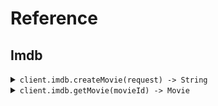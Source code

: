 # Reference
## Imdb
<details><summary><code>client.imdb.createMovie(request) -> String</code></summary>
<dl>
<dd>

#### 📝 Description

<dl>
<dd>

<dl>
<dd>

Add a movie to the database using the movies/* /... path.
</dd>
</dl>
</dd>
</dl>

#### 🔌 Usage

<dl>
<dd>

<dl>
<dd>

```java
client.imdb().createMovie(
    CreateMovieRequest
        .builder()
        .title("title")
        .rating(1.1)
        .build()
);
```
</dd>
</dl>
</dd>
</dl>


</dd>
</dl>
</details>

<details><summary><code>client.imdb.getMovie(movieId) -> Movie</code></summary>
<dl>
<dd>

#### 🔌 Usage

<dl>
<dd>

<dl>
<dd>

```java
client.imdb().getMovie("movieId");
```
</dd>
</dl>
</dd>
</dl>

#### ⚙️ Parameters

<dl>
<dd>

<dl>
<dd>

**movieId:** `String` 
    
</dd>
</dl>
</dd>
</dl>


</dd>
</dl>
</details>
